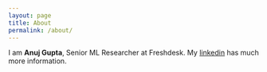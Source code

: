 ```yaml
---
layout: page
title: About
permalink: /about/
---
```


I am **Anuj Gupta**, Senior ML Researcher at Freshdesk. My [linkedin](https://www.linkedin.com/in/anuj-gupta-15585792/) has much more information.


